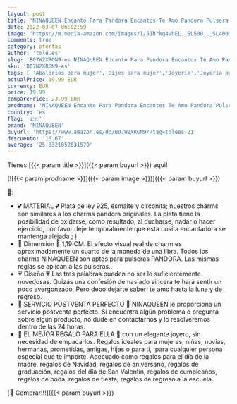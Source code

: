 ```yaml
---
layout: post
title: 'NINAQUEEN Encanto Para Pandora Encantos Te Amo Pandora Pulsera colgante Regalo de San Valentín Regalo de Cumpleaños de la Madre Plata 925 Zirconia Joyería antibacteriana Caja de Joyería Femenina'
date: 2022-03-07 06:02:59
image: 'https://m.media-amazon.com/images/I/51hrkq4vbEL._SL500_._SL400_.jpg'
comments: true
category: ofertas
author: 'tole.es'
slug: 'B07W2XRGN9-es NINAQUEEN Encanto Para Pandora Encantos Te Amo Pandora...'
sku: 'B07W2XRGN9-es'
tags: [ 'Abalorios para mujer','Dijes para mujer','Joyería','Joyería para mujer','ninaqueen','pandora', ]
actualPrice: 19.99 EUR
currency: EUR
price: 19.99
comparePrice: 23.99 EUR
prodname: 'NINAQUEEN Encanto Para Pandora Encantos Te Amo Pandora Pulsera colgante Regalo de San Valentín Regalo de Cumpleaños de la Madre Plata 925 Zirconia Joyería antibacteriana Caja de Joyería Femenina'
country: 'es'
flag: '🇪🇸'
brand: 'NINAQUEEN'
buyurl: 'https://www.amazon.es/dp/B07W2XRGN9/?tag=tolees-21'
descuento: '16.67'
average: '25.8321052631579'
---
```


Tienes [{{< param title >}}]({{< param buyurl >}}) aqui!

[![{{< param prodname >}}]({{< param image >}})]({{< param buyurl >}})

🔎:

- 💕 MATERIAL 💕 Plata de ley 925, esmalte y circonita; nuestros charms son similares a los charms pandora originales. La plata tiene la posibilidad de oxidarse, como resultado, al ducharse, nadar o hacer ejercicio, por favor deje temporalmente que esta cosita encantadora se mantenga alejada ; )
- 💞 Dimensión 💞 1,19 CM. El efecto visual real de charm es aproximadamente un cuarto de la moneda de una libra. Todos los charms NINAQUEEN son aptos para pulseras PANDORA. Las mismas reglas se aplican a las pulseras..
- 💗 Diseño 💗 Las tres palabras pueden no ser lo suficientemente novedosas. Quizás una confesión demasiado sincera te hará sentir un poco avergonzado. Pero debo dejarte saber: te amo hasta la luna y de regreso.
- 🎁 SERVICIO POSTVENTA PERFECTO 🎁 NINAQUEEN le proporciona un servicio postventa perfecto. Si encuentra algún problema o pregunta sobre algún producto, no dude en contactarnos y lo resolveremos dentro de las 24 horas.
- 💝 EL MEJOR REGALO PARA ELLA 💝 con un elegante joyero, sin necesidad de empacarlos. Regalos ideales para mujeres, niñas, novias, hermanas, prometidas, amigas, hijas o para ti, ¡para cualquier persona especial que te importe! Adecuado como regalos para el día de la madre, regalos de Navidad, regalos de aniversario, regalos de graduación, regalos del día de San Valentín, regalos de cumpleaños, regalos de boda, regalos de fiesta, regalos de regreso a la escuela.

[🛒 Comprar!!!]({{< param buyurl >}})
